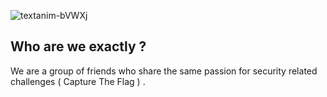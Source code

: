 ![textanim-bVWXj](https://github.com/L3AK-TEAM/.github/assets/102762345/8532251d-b7b6-425e-b2be-de10a0d3e395)


## Who are we exactly ?

We are a group of friends who share the same passion for security related challenges ( Capture The Flag ) . 

